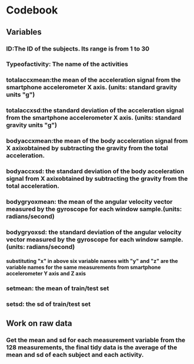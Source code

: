 # Codebook
## Variables
### ID:The ID of the subjects. Its range is from 1 to 30
### Typeofactivity: The name of the activities
### totalaccxmean:the mean of the acceleration signal from the smartphone accelerometer X axis. (units: standard gravity units "g")
### totalaccxsd:the standard deviation of the acceleration signal from the smartphone accelerometer X axis. (units: standard gravity units "g")
### bodyaccxmean:the mean of the body acceleration signal from X axixobtained by subtracting the gravity from the total acceleration.
### bodyaccxsd: the standard deviation of the body acceleration signal from X axixobtained by subtracting the gravity from the total acceleration.
### bodygryoxmean: the mean of the angular velocity vector measured by the gyroscope for each window sample.(units: radians/second)
### bodygryoxsd: the standard deviation of the angular velocity vector measured by the gyroscope for each window sample.(units: radians/second)
#### substituting "x" in above six variable names with "y" and "z" are the variable names for the same measurements from smartphone accelerometer Y axis and Z axis
### setmean: the mean of train/test set
### setsd: the sd of train/test set

## Work on raw data
### Get the mean and sd for each measurement variable from the 128 measurements, the final tidy data is the average of the mean and sd of each subject and each activity.
